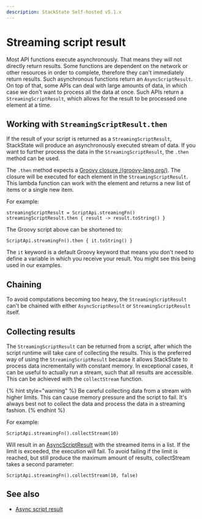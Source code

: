 ```yaml
---
description: StackState Self-hosted v5.1.x 
---
```


# Streaming script result

Most API functions execute asynchronously. That means they will not directly return results. Some functions are dependent on the network or other resources in order to complete, therefore they can't immediately return results. Such asynchronous functions return an `AsyncScriptResult`. On top of that, some APIs can deal with large amounts of data, in which case we don't want to process all the data at once. Such APIs return a `StreamingScriptResult`, which allows for the result to be processed one element at a time. 

## Working with `StreamingScriptResult.then`

If the result of your script is returned as a `StreamingScriptResult`, StackState will produce an asynchronously executed stream of data. If you want to further process the data in the `StreamingScriptResult`, the `.then` method can be used.

The `.then` method expects a [Groovy closure /(groovy-lang.org/)](https://groovy-lang.org/closures.html). The closure will be executed for each element in the `StreamingScriptResult`. This lambda function can work with the element and returns a new list of items or a single new item.

For example:

```text
streamingScriptResult = ScriptApi.streamingFn()
streamingScriptResult.then { result -> result.toString() }
```

The Groovy script above can be shortened to:

```text
ScriptApi.streamingFn().then { it.toString() }
```

The `it` keyword is a default Groovy keyword that means you don't need to define a variable in which you receive your result. You might see this being used in our examples.

## Chaining

To avoid computations becoming too heavy, the `StreamingScriptResult` can't be chained with either `AsyncScriptResult` or `StreamingScriptResult` itself. 

## Collecting results

The `StreamingScriptResult` can be returned from a script, after which the script runtime will take care of collecting the results. This is the preferred way of using the `StreamingScriptResult` because it allows StackState to process data incrementally with constant memory. In exceptional cases, it can be useful to actually run a stream, such that all results are accessible. This can be achieved with the `collectStream` function.

{% hint style="warning" %}
Be careful collecting data from a stream with higher limits. This can cause memory pressure and the script to fail. It's always best not to collect the data and process the data in a streaming fashion.
{% endhint %}

For example:

```text
ScriptApi.streamingFn().collectStream(10)
```

Will result in an [AsyncScriptResult](async-script-result.md) with the streamed items in a list. If the limit is exceeded, the execution will fail. To avoid failing if the limit is reached, but still produce the maximum amount of results, collectStream takes a second parameter:

```text
ScriptApi.streamingFn().collectStream(10, false)
```

## See also

* [Async script result](async-script-result.md)

